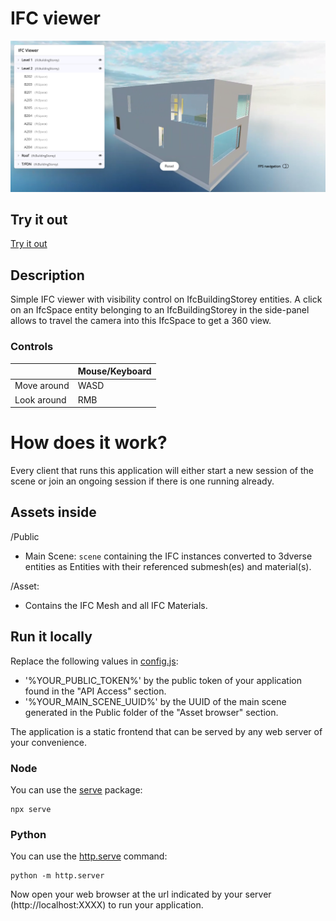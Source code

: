 # IFC viewer

![IFC viewer](https://github.com/3dverse/sample-ifc-viewer/blob/main/screenshot.png?raw=true)

## Try it out

[Try it out](https://3dverse.github.io/sample-ifc-viewer/)

## Description

Simple IFC viewer with visibility control on IfcBuildingStorey entities. A click on an IfcSpace entity belonging to an IfcBuildingStorey in the side-panel allows to travel the camera into this IfcSpace to get a 360 view.

### Controls

|             | Mouse/Keyboard |
| ----------- | -------------- |
| Move around | WASD           |
| Look around | RMB            |

# How does it work?

Every client that runs this application will either start a new session of the scene or join an ongoing session if there is one running already.

## Assets inside

/Public

- Main Scene: `scene` containing the IFC instances converted to 3dverse entities as Entities with their referenced submesh(es) and material(s).

/Asset:

- Contains the IFC Mesh and all IFC Materials.

## Run it locally

Replace the following values in [config.js](https://github.com/3dverse/sample-ifc-viewer/blob/main/config.js):

- '%YOUR_PUBLIC_TOKEN%' by the public token of your application found in the "API Access" section.
- '%YOUR_MAIN_SCENE_UUID%' by the UUID of the main scene generated in the Public folder of the "Asset browser" section.

The application is a static frontend that can be served by any web server of your convenience.

### Node

You can use the [serve](https://www.npmjs.com/package/serve) package:

```
npx serve
```

### Python

You can use the [http.serve](https://docs.python.org/3/library/http.server.html) command:

```
python -m http.server
```

Now open your web browser at the url indicated by your server (http://localhost:XXXX) to run your application.